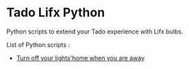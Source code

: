# Tado Lifx Python
Python scripts to extend your Tado experience with Lifx bulbs.

List of Python scripts :
* [Turn off your lights'home when you are away](turnOffLightsWhenAway/)
